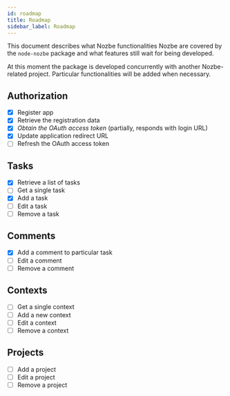 ```yaml
---
id: roadmap
title: Roadmap
sidebar_label: Roadmap
---
```

This document describes what Nozbe functionalities Nozbe are covered by the `node-nozbe` package and what features still wait for being developed.

At this moment the package is developed concurrently with another Nozbe-related project. Particular functionalities will be added when necessary.

## Authorization
- [x] Register app
- [x] Retrieve the registration data
- [x] *Obtain the OAuth access token* (partially, responds with login URL)
- [x] Update application redirect URL
- [ ] Refresh the OAuth access token

## Tasks
- [x] Retrieve a list of tasks
- [ ] Get a single task
- [x] Add a task
- [ ] Edit a task
- [ ] Remove a task

## Comments
- [x] Add a comment to particular task
- [ ] Edit a comment
- [ ] Remove a comment

## Contexts
- [ ] Get a single context
- [ ] Add a new context
- [ ] Edit a context
- [ ] Remove a context

## Projects 
- [ ] Add a project
- [ ] Edit a project
- [ ] Remove a project
